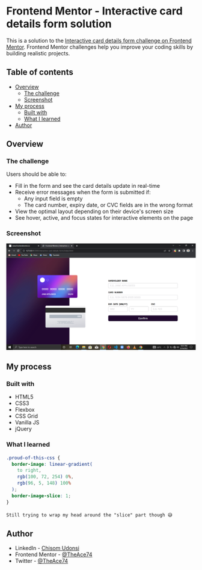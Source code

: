 # Frontend Mentor - Interactive card details form solution

This is a solution to the [Interactive card details form challenge on Frontend Mentor](https://www.frontendmentor.io/challenges/interactive-card-details-form-XpS8cKZDWw). Frontend Mentor challenges help you improve your coding skills by building realistic projects.

## Table of contents

- [Overview](#overview)
  - [The challenge](#the-challenge)
  - [Screenshot](#screenshot)
- [My process](#my-process)
  - [Built with](#built-with)
  - [What I learned](#what-i-learned)
- [Author](#author)

## Overview

### The challenge

Users should be able to:

- Fill in the form and see the card details update in real-time
- Receive error messages when the form is submitted if:
  - Any input field is empty
  - The card number, expiry date, or CVC fields are in the wrong format
- View the optimal layout depending on their device's screen size
- See hover, active, and focus states for interactive elements on the page

### Screenshot

![Capture](./Capture.png)

## My process

### Built with

- HTML5
- CSS3
- Flexbox
- CSS Grid
- Vanilla JS
- jQuery

### What I learned

```CSS
.proud-of-this-css {
  border-image: linear-gradient(
    to right,
    rgb(100, 72, 254) 0%,
    rgb(96, 5, 148) 100%
  );
  border-image-slice: 1;
}

Still trying to wrap my head around the "slice" part though 😅
```

## Author

- LinkedIn - [Chisom Udonsi](https://www.linkedin.com/in/chisom-udonsi-45196b216)
- Frontend Mentor - [@TheAce74](https://www.frontendmentor.io/profile/TheAce74)
- Twitter - [@TheAce74](https://www.twitter.com/TheAce74)
